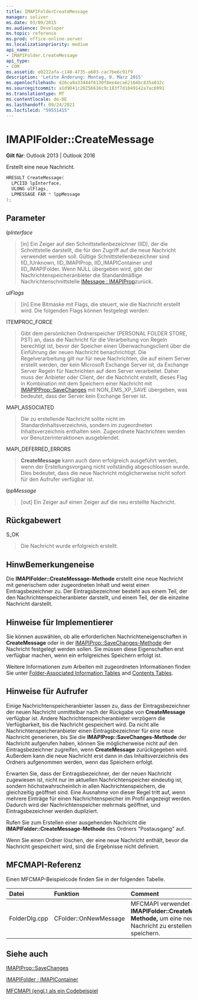 ```yaml
---
title: IMAPIFolderCreateMessage
manager: soliver
ms.date: 03/09/2015
ms.audience: Developer
ms.topic: reference
ms.prod: office-online-server
ms.localizationpriority: medium
api_name:
- IMAPIFolder.CreateMessage
api_type:
- COM
ms.assetid: e0222afa-c148-4735-a603-cac7be6c91f9
description: 'Letzte Änderung: Montag, 9. März 2015'
ms.openlocfilehash: 426ca9a33444f6130f8ee4eca62164bc835a032c
ms.sourcegitcommit: a1d9041c20256616c9c183f7d1049142a7ac6991
ms.translationtype: MT
ms.contentlocale: de-DE
ms.lasthandoff: 09/24/2021
ms.locfileid: "59551415"
---
```

# <a name="imapifoldercreatemessage"></a>IMAPIFolder::CreateMessage

  
  
**Gilt für**: Outlook 2013 | Outlook 2016 
  
Erstellt eine neue Nachricht.
  
```cpp
HRESULT CreateMessage(
  LPCIID lpInterface,
  ULONG ulFlags,
  LPMESSAGE FAR * lppMessage
);
```

## <a name="parameters"></a>Parameter

 _lpInterface_
  
> [in] Ein Zeiger auf den Schnittstellenbezeichner (IID), der die Schnittstelle darstellt, die für den Zugriff auf die neue Nachricht verwendet werden soll. Gültige Schnittstellenbezeichner sind IID_IUnknown, IID_IMAPIProp, IID_IMAPIContainer und IID_IMAPIFolder. Wenn NULL übergeben wird, gibt der Nachrichtenspeicheranbieter die Standardmäßige Nachrichtenschnittstelle [IMessage : IMAPIProp](imessageimapiprop.md)zurück. 
    
 _ulFlags_
  
> [in] Eine Bitmaske mit Flags, die steuert, wie die Nachricht erstellt wird. Die folgenden Flags können festgelegt werden:
    
ITEMPROC_FORCE
  
> Gibt dem persönlichen Ordnerspeicher (PERSONAL FOLDER STORE, PST) an, dass die Nachricht für die Verarbeitung von Regeln berechtigt ist, bevor der Speicher einen Überwachungsclient über die Einführung der neuen Nachricht benachrichtigt. Die Regelverarbeitung gilt nur für neue Nachrichten, die auf einem Server erstellt werden, der kein Microsoft Exchange Server ist, da Exchange Server Regeln für Nachrichten auf dem Server verarbeitet. Daher muss der Anbieter oder Client, der die Nachricht erstellt, dieses Flag in Kombination mit dem Speichern einer Nachricht mit [IMAPIPProp::SaveChanges](imapiprop-savechanges.md) mit NON_EMS_XP_SAVE übergeben, was bedeutet, dass der Server kein Exchange Server ist. 
    
MAPI_ASSOCIATED 
  
> Die zu erstellende Nachricht sollte nicht im Standardinhaltsverzeichnis, sondern im zugeordneten Inhaltsverzeichnis enthalten sein. Zugeordnete Nachrichten werden vor Benutzerinteraktionen ausgeblendet.
    
MAPI_DEFERRED_ERRORS 
  
> **CreateMessage** kann auch dann erfolgreich ausgeführt werden, wenn der Erstellungsvorgang nicht vollständig abgeschlossen wurde. Dies bedeutet, dass die neue Nachricht möglicherweise nicht sofort für den Aufrufer verfügbar ist. 
    
 _lppMessage_
  
> [out] Ein Zeiger auf einen Zeiger auf die neu erstellte Nachricht.
    
## <a name="return-value"></a>Rückgabewert

S_OK 
  
> Die Nachricht wurde erfolgreich erstellt.
    
## <a name="remarks"></a>HinwBemerkungeneise

Die **IMAPIFolder::CreateMessage-Methode** erstellt eine neue Nachricht mit generischem oder zugeordneten Inhalt und weist einen Eintragsbezeichner zu. Der Eintragsbezeichner besteht aus einem Teil, der den Nachrichtenspeicheranbieter darstellt, und einem Teil, der die einzelne Nachricht darstellt. 
  
## <a name="notes-to-implementers"></a>Hinweise für Implementierer

Sie können auswählen, ob alle erforderlichen Nachrichteneigenschaften in **CreateMessage** oder in der [IMAPIProp::SaveChanges-Methode](imapiprop-savechanges.md) der Nachricht festgelegt werden sollen. Sie müssen diese Eigenschaften erst verfügbar machen, wenn ein erfolgreiches Speichern erfolgt ist. 
  
Weitere Informationen zum Arbeiten mit zugeordneten Informationen finden Sie unter [Folder-Associated Information Tables](folder-associated-information-tables.md) and [Contents Tables](contents-tables.md). 
  
## <a name="notes-to-callers"></a>Hinweise für Aufrufer

Einige Nachrichtenspeicheranbieter lassen zu, dass der Eintragsbezeichner der neuen Nachricht unmittelbar nach der Rückgabe von **CreateMessage** verfügbar ist. Andere Nachrichtenspeicheranbieter verzögern die Verfügbarkeit, bis die Nachricht gespeichert wird. Da nicht alle Nachrichtenspeicheranbieter einen Eintragsbezeichner für eine neue Nachricht generieren, bis Sie die **IMAPIProp::SaveChanges-Methode** der Nachricht aufgerufen haben, können Sie möglicherweise nicht auf den Eintragsbezeichner zugreifen, wenn **CreateMessage** zurückgegeben wird. Außerdem kann die neue Nachricht erst dann in das Inhaltsverzeichnis des Ordners aufgenommen werden, wenn das Speichern erfolgt. 
  
Erwarten Sie, dass der Eintragsbezeichner, der der neuen Nachricht zugewiesen ist, nicht nur im aktuellen Nachrichtenspeicher eindeutig ist, sondern höchstwahrscheinlich in allen Nachrichtenspeichern, die gleichzeitig geöffnet sind. Eine Ausnahme von dieser Regel tritt auf, wenn mehrere Einträge für einen Nachrichtenspeicher im Profil angezeigt werden. Dadurch wird der Nachrichtenspeicher mehrmals geöffnet, und Eintragsbezeichner werden dupliziert. 
  
Rufen Sie zum Erstellen einer ausgehenden Nachricht die **IMAPIFolder::CreateMessage-Methode** des Ordners "Postausgang" auf. 
  
Wenn Sie einen Ordner löschen, der eine neue Nachricht enthält, bevor die Nachricht gespeichert wird, sind die Ergebnisse nicht definiert.
  
## <a name="mfcmapi-reference"></a>MFCMAPI-Referenz

Einen MFCMAP-Beispielcode finden Sie in der folgenden Tabelle.
  
|**Datei**|**Funktion**|**Comment**|
|:-----|:-----|:-----|
|FolderDlg.cpp  <br/> |CFolder::OnNewMessage  <br/> |MFCMAPI verwendet die **IMAPIFolder::CreateMessage-Methode,** um eine neue Nachricht zu erstellen und zu speichern.  <br/> |
   
## <a name="see-also"></a>Siehe auch



[IMAPIProp::SaveChanges](imapiprop-savechanges.md)
  
[IMAPIFolder : IMAPIContainer](imapifolderimapicontainer.md)


[MFCMAPI (engl.) als ein Codebeispiel](mfcmapi-as-a-code-sample.md)

